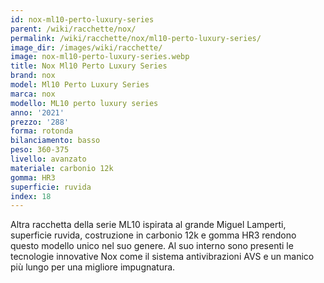 ```yaml
---
id: nox-ml10-perto-luxury-series
parent: /wiki/racchette/nox/
permalink: /wiki/racchette/nox/ml10-perto-luxury-series/
image_dir: /images/wiki/racchette/
image: nox-ml10-perto-luxury-series.webp
title: Nox Ml10 Perto Luxury Series
brand: nox
model: Ml10 Perto Luxury Series
marca: nox
modello: ML10 perto luxury series
anno: '2021'
prezzo: '288'
forma: rotonda
bilanciamento: basso
peso: 360-375
livello: avanzato
materiale: carbonio 12k
gomma: HR3
superficie: ruvida
index: 18
---
```

Altra racchetta della serie ML10 ispirata al grande Miguel Lamperti, superficie ruvida, costruzione in carbonio 12k e gomma HR3 rendono questo modello unico nel suo genere. Al suo interno sono presenti le tecnologie innovative Nox come il sistema antivibrazioni AVS e un manico più lungo per una migliore impugnatura.